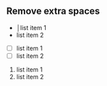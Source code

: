 ## Remove extra spaces

-  │list item 1
-  list item 2

-  [ ] list item 1
-  [ ] list item 2

1.  list item 1
2.  list item 2
